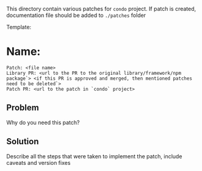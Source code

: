 This directory contain various patches for `condo` project. If patch is created, documentation file should be added to `./patches` folder

Template:

# Name:

```
Patch: <file name> 
Library PR: <url to the PR to the original library/framework/npm package`> <if this PR is approved and merged, then mentioned patches need to be deleted`>
Patch PR: <url to the patch in `condo` project>
```

## Problem

Why do you need this patch? 

## Solution

Describe all the steps that were taken to implement the patch, include caveats and version fixes

